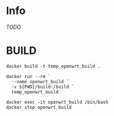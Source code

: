 # Info

_TODO_

# BUILD

```
docker build -t temp_openwrt_build .
```

```
docker run --rm `
  --name openwrt_build `
  -v ${PWD}/build:/build `
  temp_openwrt_build
```

```
docker exec -it openwrt_build /bin/bash
docker stop openwrt_build
```
